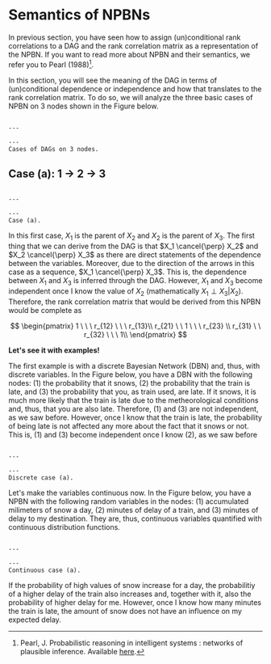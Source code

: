 
# Semantics of NPBNs

In previous section, you have seen how to assign (un)conditional rank correlations to a DAG and the rank correlation matrix as a representation of the NPBN. If you want to read more about NPBN and their semantics, we refer you to Pearl (1988)[^pearl].

In this section, you will see the meaning of the DAG in terms of (un)conditional dependence or independence and how that translates to the rank correlation matrix. To do so, we will analyze the three basic cases of NPBN on 3 nodes shown in the Figure below.

```{figure} ./figures/DAGs.png

---

---
Cases of DAGs on 3 nodes.
```

## Case (a): 1 $\rightarrow$ 2 $\rightarrow$ 3

```{figure} ./figures/case_a.png

---

---
Case (a).
```

In this first case, $X_1$ is the parent of $X_2$ and $X_2$ is the parent of $X_3$. The first thing that we can derive from the DAG is that $X_1 \cancel{\perp} X_2$ and $X_2 \cancel{\perp} X_3$ as there are direct statements of the dependence between the variables. Moreover, due to the direction of the arrows in this case as a sequence, $X_1 \cancel{\perp} X_3$. This is, the dependence between $X_1$ and $X_3$ is inferred through the DAG. However, $X_1$ and $X_3$ become independent once I know the value of $X_2$ (mathematically $X_1 \perp X_3|X_2$). Therefore, the rank correlation matrix that would be derived from this NPBN would be complete as

$$
\begin{pmatrix}
1 \ \ \ r_{12} \ \ \ r_{13}\\
r_{21} \ \ 1 \ \ \ r_{23} \\
r_{31} \ \ r_{32} \ \ \ 1\\
\end{pmatrix}
$$

**Let's see it with examples!**

The first example is with a discrete Bayesian Network (DBN) and, thus, with discrete variables. In the Figure below, you have a DBN with the following nodes: (1) the probability that it snows, (2) the probability that the train is late, and (3) the probability that you, as train used, are late. If it snows, it is much more likely that the train is late due to the metheorological conditions and, thus, that you are also late. Therefore, (1) and (3) are not independent, as we saw before. However, once I know that the train is late, the probability of being late is not affected any more about the fact that it snows or not. This is, (1) and (3) become independent once I know (2), as we saw before

```{figure} ./figures/discrete_case_a.png

---

---
Discrete case (a).
```

Let's make the variables continuous now. In the Figure below, you have a NPBN with the following random variables in the nodes: (1) accumulated milimeters of snow a day, (2) minutes of delay of a train, and (3) minutes of delay to my destination. They are, thus, continuous variables quantified with continuous distribution functions. 

```{figure} ./figures/continuous_case_a.png

---

---
Continuous case (a).
```

If the probability of high values of snow increase for a day, the probabilitiy of a higher delay of the train also increases and, together with it, also the probability of higher delay for me. However, once I know how many minutes the train is late, the amount of snow does not have an influence on my expected delay.

[^pearl]: Pearl, J. Probabilistic reasoning in intelligent systems : networks of plausible inference. Available [here](https://tudelft.on.worldcat.org/search/detail/927108286?queryString=Probabilistic%20reasoning%20in%20intelligent%20systems%3A%20networks%20of%20plausible%20inference).